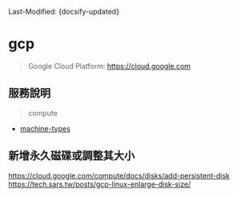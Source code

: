 Last-Modified: {docsify-updated}

# gcp

> Google Cloud Platform: https://cloud.google.com

## 服務說明

> compute

- [machine-types](https://cloud.google.com/compute/docs/machine-types)

## 新增永久磁碟或調整其大小

https://cloud.google.com/compute/docs/disks/add-persistent-disk
https://tech.sars.tw/posts/gcp-linux-enlarge-disk-size/